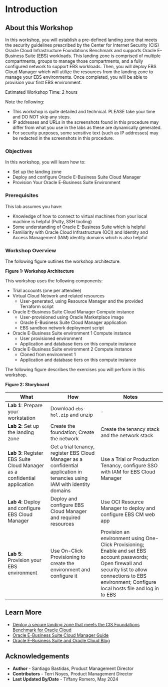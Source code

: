 # Introduction

## About this Workshop

In this workshop, you will establish a pre-defined landing zone that meets the security guidelines prescribed by the Center for Internet Security (CIS) Oracle Cloud Infrastructure Foundations Benchmark and supports Oracle E-Business Suite (EBS) workloads. This landing zone is comprised of multiple compartments, groups to manage those compartments, and a fully configured network to support EBS workloads. Then, you will deploy EBS Cloud Manager which will utilize the resources from the landing zone to manage your EBS environments. Once completed, you will be able to provision your first EBS environment. 

Estimated Workshop Time: 2 hours

Note the following:
* This workshop is quite detailed and technical. PLEASE take your time and DO NOT skip any steps.
* IP addresses and URLs in the screenshots found in this procedure may differ from what you use in the labs as these are dynamically generated. 
* For security purposes, some sensitive text (such as IP addresses) may be redacted in the screenshots in this procedure.

### Objectives

In this workshop, you will learn how to:
* Set up the landing zone
* Deploy and configure Oracle E-Business Suite Cloud Manager
* Provision Your Oracle E-Business Suite Environment

### Prerequisites

This lab assumes you have:
* Knowledge of how to connect to virtual machines from your local machine is helpful (Putty, SSH tooling)
* Some understanding of Oracle E-Business Suite which is helpful
* Familiarity with Oracle Cloud Infrastructure (OCI) and Identity and Access Management (IAM) identity domains which is also helpful

### Workshop Overview
The following figure outlines the workshop architecture. 

**Figure 1: Workshop Architecture**
<!-- Insert architecture here -->

This workshop uses the following components: 
* Trial accounts (one per attendee)
* Virtual Cloud Network and related resources
    * User-generated, using Resource Manager and the provided Terraform script
* Oracle E-Business Suite Cloud Manager Compute instance
    * User-provisioned using Oracle Marketplace image
    * Oracle E-Business Suite Cloud Manager application
    * EBS sandbox network deployment script
* Oracle E-Business Suite environment 1 Compute instance
    * User provisioned environment
    * Application and database tiers on this compute instance
* Oracle E-Business Suite environment 2 Compute instance
    * Cloned from environment 1
    * Application and database tiers on this compute instance

The following figure describes the exercises you will perform in this workshop.

**Figure 2: Storyboard**
<!-- Insert storyboard here -->

| What          |      How      |  Notes |
| ------------- | ------------- | ------------- |
| **Lab 1**: Prepare your workstation  | Download `ebs-hol.zip` and unzip | - |
| **Lab 2**: Set up the landing zone |  Create the foundation; Create the network   | Create the tenancy stack and the network stack |
| **Lab 3**: Register EBS Suite Cloud Manager as a confidential application | Get a trial tenancy, register EBS Cloud Manager as a confidential application in tenancies using IAM with identity domains | Use a Trial or Production Tenancy, configure SSO with IAM for EBS Cloud Manager |
| **Lab 4**: Deploy and configure EBS Cloud Manager  | Deploy and configure EBS Cloud Manager and required resources| Use OCI Resource Manager to deploy and configure EBS CM web app |
| **Lab 5**: Provision your EBS environment | Use On-Click Provisioning to create the environment and configure it | Provision an environment using One-Click Provisioning; Enable and set EBS account passwords; Open firewall and security list to allow connections to EBS environment; Configure local hosts file and log in to EBS |

## Learn More

* [Deploy a secure landing zone that meets the CIS Foundations Benchmark for Oracle Cloud](https://docs.oracle.com/en/solutions/cis-oci-benchmark/index.html#GUID-89CA48AA-73E1-4992-A43F-CA5FA5CE21CD)
* [Oracle E-Business Suite Cloud Manager Guide](https://docs.oracle.com/cd/E26401_01/doc.122/f35809/toc.htm)
* [Oracle E-Business Suite and Oracle Cloud Blog](https://blogs.oracle.com/ebsandoraclecloud/)

## Acknowledgements
* **Author** - Santiago Bastidas, Product Management Director
* **Contributors** -  Terri Noyes, Product Management Director
* **Last Updated By/Date** - Tiffany Romero, May 2024
